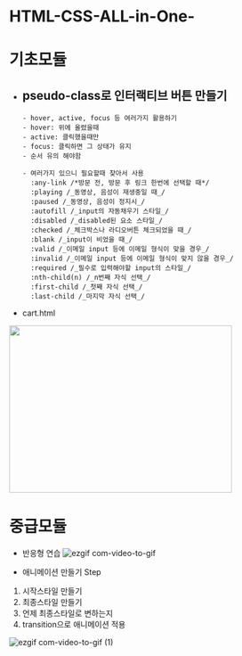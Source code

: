 # HTML-CSS-ALL-in-One-

# 기초모듈

- ## pseudo-class로 인터랙티브 버튼 만들기
      - hover, active, focus 등 여러가지 활용하기
      - hover: 위에 올렸을때
      - active: 클릭했을때만
      - focus: 클릭하면 그 상태가 유지
      - 순서 유의 해야함

      - 여러가지 있으니 필요할때 찾아서 사용
        :any-link /*방문 전, 방문 후 링크 한번에 선택할 때*/
        :playing /_동영상, 음성이 재생중일 때_/
        :paused /_동영상, 음성이 정지시_/
        :autofill /_input의 자동채우기 스타일_/
        :disabled /_disabled된 요소 스타일_/
        :checked /_체크박스나 라디오버튼 체크되었을 때_/
        :blank /_input이 비었을 때_/
        :valid /_이메일 input 등에 이메일 형식이 맞을 경우_/
        :invalid /_이메일 input 등에 이메일 형식이 맞지 않을 경우_/
        :required /_필수로 입력해야할 input의 스타일_/
        :nth-child(n) /_n번째 자식 선택_/
        :first-child /_첫째 자식 선택_/
        :last-child /_마지막 자식 선택_/
        
- cart.html
<img src="https://user-images.githubusercontent.com/116176170/221405539-0cb760ec-3666-47e4-afbf-aa139dafe0bb.png" width="400" height="300"/>

# 중급모듈

- 반응형 연습
![ezgif com-video-to-gif](https://user-images.githubusercontent.com/116176170/221415029-490fa17f-f7af-4380-a525-315cea4755ea.gif)


- 애니메이션 만들기 Step
1. 시작스타일 만들기
2. 최종스타일 만들기
3. 언제 최종스타일로 변하는지
4. transition으로 애니메이션 적용

![ezgif com-video-to-gif (1)](https://user-images.githubusercontent.com/116176170/221506671-adad8718-a48e-4f3d-8ccc-317c630c9bd1.gif)
